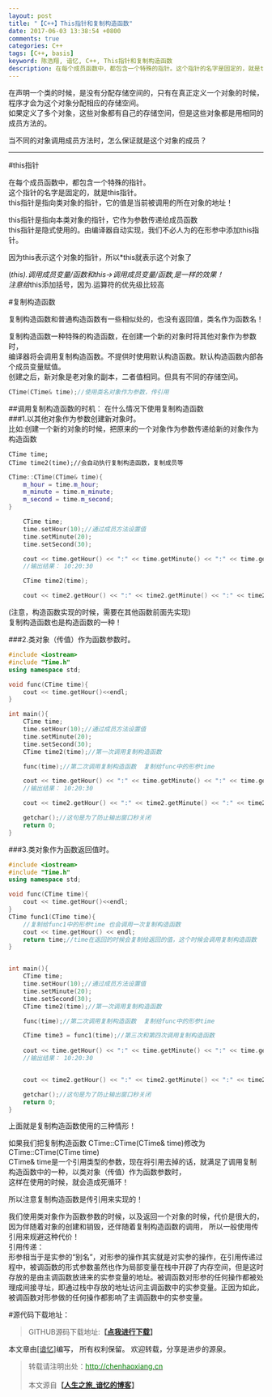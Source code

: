 ```yaml
---
layout: post
title: "【C++】This指针和复制构造函数"
date: 2017-06-03 13:38:54 +0800
comments: true
categories: C++
tags: [C++, basis]
keyword: 陈浩翔, 谙忆, C++, This指针和复制构造函数
description: 在每个成员函数中，都包含一个特殊的指针。这个指针的名字是固定的，就是this指针。this指针是指向类对象的指针，它的值是当前被调用的所在对象的地址！  
---
```


在声明一个类的时候，是没有分配存储空间的，只有在真正定义一个对象的时候，程序才会为这个对象分配相应的存储空间。  
如果定义了多个对象，这些对象都有自己的存储空间，但是这些对象都是用相同的成员方法的。  

当不同的对象调用成员方法时，怎么保证就是这个对象的成员？

<!-- more -->
----------

#this指针

在每个成员函数中，都包含一个特殊的指针。  
这个指针的名字是固定的，就是this指针。  
this指针是指向类对象的指针，它的值是当前被调用的所在对象的地址！  

this指针是指向本类对象的指针，它作为参数传递给成员函数  
this指针是隐式使用的。由编译器自动实现，我们不必人为的在形参中添加this指针。 

因为this表示这个对象的指针，所以*this就表示这个对象了  

(*this).调用成员变量/函数和this->调用成员变量/函数,是一样的效果！  
注意给*this添加括号，因为.运算符的优先级比较高  

#复制构造函数

复制构造函数和普通构造函数有一些相似处的，也没有返回值，类名作为函数名！  

复制构造函数一种特殊的构造函数，在创建一个新的对象时将其他对象作为参数时，  
编译器将会调用复制构造函数。不提供时使用默认构造函数。默认构造函数内部各个成员变量赋值。  
创建之后，新对象是老对象的副本，二者值相同。但具有不同的存储空间。  
```C++ 形式
CTime(CTime& time);//使用类名对象作为参数，传引用
```

##调用复制构造函数的时机：
在什么情况下使用复制构造函数  
###1.以其他对象作为参数创建新对象时。  
比如:创建一个新的对象的时候，把原来的一个对象作为参数传递给新的对象作为构造函数  
```
CTime time;
CTime time2(time);//会自动执行复制构造函数，复制成员等  
```  
```c++ 复制构造函数
CTime::CTime(CTime& time){
	m_hour = time.m_hour;
	m_minute = time.m_minute;
	m_second = time.m_second;
}
```

```c++ 通过复制构造函数复制原来的time
	CTime time;
	time.setHour(10);//通过成员方法设置值
	time.setMinute(20);
	time.setSecond(30);

	cout << time.getHour() << ":" << time.getMinute() << ":" << time.getSecond() << endl;
	//输出结果： 10:20:30

	CTime time2(time);

	cout << time2.getHour() << ":" << time2.getMinute() << ":" << time2.getSecond() << endl;

```
(注意，构造函数实现的时候，需要在其他函数前面先实现)  
复制构造函数也是构造函数的一种！  

###2.类对象（传值）作为函数参数时。
```C++ 类对象（传值）作为函数参数时。
#include <iostream>
#include "Time.h"
using namespace std;

void func(CTime time){
	cout << time.getHour()<<endl;
}

int main(){
	CTime time;
	time.setHour(10);//通过成员方法设置值
	time.setMinute(20);
	time.setSecond(30);
	CTime time2(time);//第一次调用复制构造函数

	func(time);//第二次调用复制构造函数  复制给func中的形参time

	cout << time.getHour() << ":" << time.getMinute() << ":" << time.getSecond() << endl;
	//输出结果： 10:20:30

	cout << time2.getHour() << ":" << time2.getMinute() << ":" << time2.getSecond() << endl;

	getchar();//这句是为了防止输出窗口秒关闭
	return 0;
}
```
  
###3.类对象作为函数返回值时。
```C++ 类对象作为函数返回值时。
#include <iostream>
#include "Time.h"
using namespace std;

void func(CTime time){
	cout << time.getHour()<<endl;
}
CTime func1(CTime time){
	//复制给func1中的形参time 也会调用一次复制构造函数
	cout << time.getHour() << endl;
	return time;//time在返回的时候会复制给返回的值，这个时候会调用复制构造函数
}


int main(){
	CTime time;
	time.setHour(10);//通过成员方法设置值
	time.setMinute(20);
	time.setSecond(30);
	CTime time2(time);//第一次调用复制构造函数

	func(time);//第二次调用复制构造函数  复制给func中的形参time

	CTime time3 = func1(time);//第三次和第四次调用复制构造函数
	
	cout << time.getHour() << ":" << time.getMinute() << ":" << time.getSecond() << endl;
	//输出结果： 10:20:30


	cout << time2.getHour() << ":" << time2.getMinute() << ":" << time2.getSecond() << endl;

	getchar();//这句是为了防止输出窗口秒关闭
	return 0;
}
```

上面就是复制构造函数使用的三种情形！  

如果我们把复制构造函数 CTime::CTime(CTime& time)修改为CTime::CTime(CTime time)   
CTime& time是一个引用类型的参数，现在将引用去掉的话，就满足了调用复制构造函数中的一种，以类对象（传值）作为函数参数时，  
这样在使用的时候，就会造成死循环！  

所以注意复制构造函数是传引用来实现的！    

我们使用类对象作为函数参数的时候，以及返回一个对象的时候，代价是很大的，  
因为伴随着对象的创建和销毁，还伴随着复制构造函数的调用， 所以一般使用传引用来规避这种代价！  
引用传递：  
形参相当于是实参的“别名”，对形参的操作其实就是对实参的操作，在引用传递过程中，被调函数的形式参数虽然也作为局部变量在栈中开辟了内存空间，但是这时存放的是由主调函数放进来的实参变量的地址。被调函数对形参的任何操作都被处理成间接寻址，即通过栈中存放的地址访问主调函数中的实参变量。正因为如此，被调函数对形参做的任何操作都影响了主调函数中的实参变量。  

#源代码下载地址：
<blockquote cite='陈浩翔'>
GITHUB源码下载地址:<strong>【<a href='http://chenhaoxiang.cn' target='_blank'>点我进行下载</a>】</strong></p>
</blockquote>


本文章由<a href="http://chenhaoxiang.cn/">[谙忆]</a>编写， 所有权利保留。 
欢迎转载，分享是进步的源泉。
<blockquote cite='陈浩翔'>
<p background-color='#D3D3D3'>转载请注明出处：<a href='http://chenhaoxiang.cn'><font color="green">http://chenhaoxiang.cn</font></a><br><br>
本文源自<strong>【<a href='http://chenhaoxiang.cn' target='_blank'>人生之旅_谙忆的博客</a>】</strong></p>
</blockquote>
